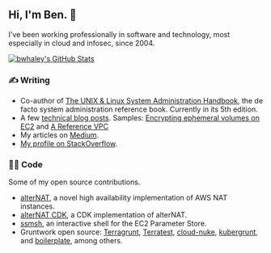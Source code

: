 ## Hi, I'm Ben. 🤝

I've been working professionally in software and technology, most especially in cloud and infosec, since 2004.

[![bwhaley's GitHub Stats](https://github-readme-stats.vercel.app/api?username=bwhaley&count_private=true&show_icons=true)](https://github.com/bwhaley)

### ✍️ Writing
- Co-author of [The UNIX & Linux System Administration Handbook](https://admin.com), the de facto system administration reference book. Currently in its 5th edition.
- A few [technical blog posts](https://whaletech.co/archive/index.html). Samples: [Encrypting ephemeral volumes on EC2](https://whaletech.co/2016/04/07/encryption-ephemeral-volumes-with-kms.html) and [A Reference VPC](https://whaletech.co/2014/10/02/reference-vpc-architecture.html)
- My articles on [Medium](https://medium.com/@benwhaley).
- [My profile on StackOverflow](https://stackoverflow.com/users/2430241/ben-whaley).

### 👨‍💻 Code
Some of my open source contributions.
- [alterNAT](https://github.com/1debit/alternat), a novel high availability implementation of AWS NAT instances.
- [alterNAT CDK](https://github.com/cdk-community/alternat), a CDK implementation of alterNAT.
- [ssmsh](https://github.com/bwhaley/ssmsh), an interactive shell for the EC2 Parameter Store.
- Gruntwork open source: [Terragrunt](https://terragrunt.gruntwork.io/), [Terratest](https://terratest.gruntwork.io/), [cloud-nuke](https://github.com/gruntwork-io/cloud-nuke), [kubergrunt](https://github.com/gruntwork-io/kubergrunt), and [boilerplate](https://github.com/gruntwork-io/boilerplate), among others.


